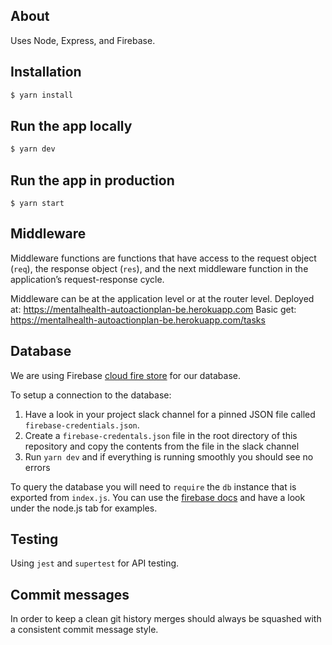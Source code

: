 ## About

Uses Node, Express, and Firebase.

## Installation

```sh
$ yarn install
```

## Run the app locally

```sh
$ yarn dev
```

## Run the app in production

```
$ yarn start
```

## Middleware

Middleware functions are functions that have access to the request object (`req`), the response object (`res`), and the next middleware function in the application’s request-response cycle.

Middleware can be at the application level or at the router level.
Deployed at: https://mentalhealth-autoactionplan-be.herokuapp.com
Basic get: https://mentalhealth-autoactionplan-be.herokuapp.com/tasks

## Database

We are using Firebase [cloud fire store](https://firebase.google.com/docs/firestore/quickstart) for our database.

To setup a connection to the database:

1. Have a look in your project slack channel for a pinned JSON file called `firebase-credentials.json`.
2. Create a `firebase-credentals.json` file in the root directory of this repository and copy the contents from the file in the slack channel
3. Run `yarn dev` and if everything is running smoothly you should see no errors

To query the database you will need to `require` the `db` instance that is exported from `index.js`. You can use the [firebase docs](https://firebase.google.com/docs/firestore/query-data/get-data) and have a look under the node.js tab for examples.

## Testing

Using `jest` and `supertest` for API testing.

## Commit messages

In order to keep a clean git history merges should always be squashed with a consistent commit message style.
